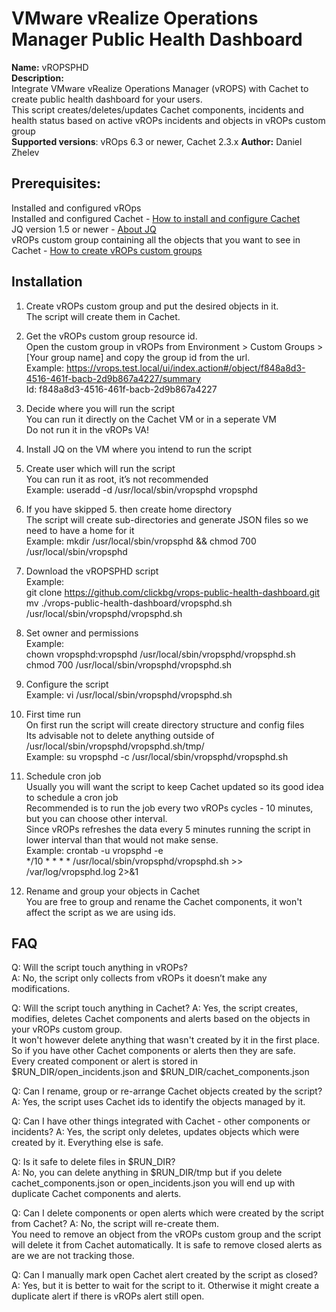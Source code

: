 # VMware vRealize Operations Manager Public Health Dashboard
**Name:** vROPSPHD  
**Description:**  
Integrate VMware vRealize Operations Manager (vROPS) with Cachet to create public health dashboard for your users.  
This script creates/deletes/updates Cachet components, incidents and health status based on active vROPs incidents and objects in vROPs custom group  
**Supported versions**: vROps 6.3 or newer, Cachet 2.3.x
**Author:** Daniel Zhelev  

## Prerequisites:
Installed and configured vROps  
Installed and configured Cachet - [How to install and configure Cachet](https://docs.cachethq.io/v1.0/docs/installing-cachet)  
JQ version 1.5 or newer - [About JQ](https://stedolan.github.io/jq/)  
vROPs custom group containing all the objects that you want to see in Cachet - [How to create vROPs custom groups](https://blogs.vmware.com/management/2016/07/organizing-your-vmware-vrealize-operations-environment-with-custom-groups.html)  

## Installation
1. Create vROPs custom group and put the desired objects in it.  
The script will create them in Cachet.

2. Get the vROPs custom group resource id.  
Open the custom group in vROPs from Environment > Custom Groups > [Your group name] and copy the group id from the url.  
Example: https://vrops.test.local/ui/index.action#/object/f848a8d3-4516-461f-bacb-2d9b867a4227/summary  
Id: f848a8d3-4516-461f-bacb-2d9b867a4227  

3. Decide where you will run the script  
You can run it directly on the Cachet VM or in a seperate VM  
Do not run it in the vROPs VA!  

4. Install JQ on the VM where you intend to run the script

5. Create user which will run the script  
You can run it as root, it’s not recommended  
Example: useradd -d /usr/local/sbin/vropsphd vropsphd  

6. If you have skipped 5. then create home directory  
The script will create sub-directories and generate JSON files so we need to have a home for it  
Example: mkdir /usr/local/sbin/vropsphd && chmod 700 /usr/local/sbin/vropsphd  

7. Download the vROPSPHD script  
Example:  
git clone https://github.com/clickbg/vrops-public-health-dashboard.git  
mv ./vrops-public-health-dashboard/vropsphd.sh /usr/local/sbin/vropsphd/vropsphd.sh  

8. Set owner and permissions  
Example:  
chown vropsphd:vropsphd /usr/local/sbin/vropsphd/vropsphd.sh  
chmod 700 /usr/local/sbin/vropsphd/vropsphd.sh  

9. Configure the script  
Example: vi /usr/local/sbin/vropsphd/vropsphd.sh  

10. First time run  
On first run the script will create directory structure and config files  
Its advisable not to delete anything outside of /usr/local/sbin/vropsphd/vropsphd.sh/tmp/  
Example: su vropsphd -c /usr/local/sbin/vropsphd/vropsphd.sh  

11. Schedule cron job  
Usually you will want the script to keep Cachet updated so its good idea to schedule a cron job  
Recommended is to run the job every two vROPs cycles - 10 minutes, but you can choose other interval.  
Since vROPs refreshes the data every 5 minutes running the script in lower interval than that would not make sense.  
Example: crontab -u vropsphd -e  
*/10 * * * * /usr/local/sbin/vropsphd/vropsphd.sh >> /var/log/vropsphd.log 2>&1  

12. Rename and group your objects in Cachet  
You are free to group and rename the Cachet components, it won't affect the script as we are using ids.  

## FAQ
Q: Will the script touch anything in vROPs?  
A: No, the script only collects from vROPs it doesn’t make any modifications.

Q: Will the script touch anything in Cachet?
A: Yes, the script creates, modifies, deletes Cachet components and alerts based on the objects in your vROPs custom group.  
It won't however delete anything that wasn't created by it in the first place.  
So if you have other Cachet components or alerts then they are safe.  
Every created component or alert is stored in $RUN_DIR/open_incidents.json and $RUN_DIR/cachet_components.json  

Q: Can I rename, group or re-arrange Cachet objects created by the script?  
A: Yes, the script uses Cachet ids to identify the objects managed by it.  

Q: Can I have other things integrated with Cachet - other components or incidents?
A: Yes, the script only deletes, updates objects which were created by it.
Everything else is safe.

Q: Is it safe to delete files in $RUN_DIR?  
A: No, you can delete anything in $RUN_DIR/tmp but if you delete cachet_components.json or open_incidents.json you will end up with duplicate Cachet components and alerts.  

Q: Can I delete components or open alerts which were created by the script from Cachet?
A: No, the script will re-create them.  
You need to remove an object from the vROPs custom group and the script will delete it from Cachet automatically.
It is safe to remove closed alerts as are we are not tracking those.

Q: Can I manually mark open Cachet alert created by the script as closed?
A: Yes, but it is better to wait for the script to it. Otherwise it might create a duplicate alert if there is vROPs alert still open.
